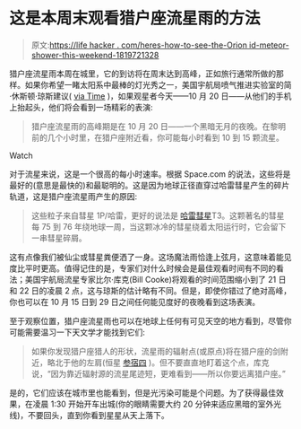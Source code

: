 # 这是本周末观看猎户座流星雨的方法

> 原文:[https://life hacker . com/heres-how-to-see-the-Orion id-meteor-shower-this-weekend-1819721328](https://lifehacker.com/heres-how-to-see-the-orionid-meteor-shower-this-weekend-1819721328)

猎户座流星雨本周在城里，它的到访将在周末达到高峰，正如旅行通常所做的那样。如果你希望一睹太阳系中最棒的灯光秀之一，美国宇航局喷气推进实验室的简·休斯顿·琼斯建议( [via Time](http://time.com/4990842/watch-peak-orionid-meteor-shower-this-weekend/) )，如果观星者今天——10 月 20 日——从他们的手机上抬起头，他们将会看到一场精彩的表演:

> 猎户座流星雨的高峰期是在 10 月 20 日——一个黑暗无月的夜晚。在黎明前的几个小时里，在猎户座附近看，你可能每小时看到 10 到 15 颗流星。

Watch

对于流星来说，这是一个很高的每小时速率。根据 Space.com 的说法，这些将是最好的(意思是最快的)和最聪明的。这是因为地球正径直穿过哈雷彗星产生的碎片轨道，这是猎户座流星雨产生的原因:

> 这些粒子来自彗星 1P/哈雷，更好的说法是 [哈雷彗星](https://www.space.com/19878-halleys-comet.html)T3。这颗著名的彗星每 75 到 76 年绕地球一周，当这颗冰冷的彗星绕着太阳运行时，它会留下一串彗星碎屑。

这有点像我们被仙尘或彗星粪便洒了一身。这场魔法雨恰逢上弦月，这意味着能见度比平时更高。值得记住的是，专家们对什么时候会是最佳观看时间有不同的看法；美国宇航局流星专家比尔·库克(Bill Cooke)将观看的时间范围缩小到了 21 日和 22 日的凌晨 2 点，这与琼斯的估计略有不同。但是，即使你错过了绝对高峰，你也可以在 10 月 15 日到 29 日之间任何能见度好的夜晚看到这场表演。

至于观察位置，猎户座流星雨也可以在地球上任何有可见天空的地方看到，尽管你可能需要温习一下天文学才能找到它们:

> 如果你发现猎户座猎人的形状，流星雨的辐射点(或原点)将在猎户座的剑附近，略北于他的左肩(恒星 [参宿四](https://www.space.com/22009-betelgeuse.html) )。但不要直直地盯着这个点，库克说，“因为靠近辐射源的流星尾迹短，更难看到——所以你要远离猎户座。”

是的，它们应该在城市里也能看到，但是光污染可能是个问题。为了获得最佳效果，在凌晨 1:30 开始开车出城(你的眼睛需要大约 20 分钟来适应黑暗的室外光线)，不要回头，直到你看到星星从天上落下。